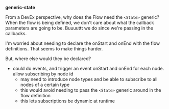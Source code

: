 **generic-state**

From a DevEx perspective, why does the Flow need the `<State>` generic? When the flow is being defined, we don't care about what the callback parameters are going to be. Buuuuttt we do since we're passing in the callbacks.

I'm worried about needing to declare the onStart and onEnd with the flow definitions. That seems to make things harder.

But, where else would they be declared?
- could do events, and trigger an event onStart and onEnd for each node. allow subscribing by node id
  - may need to introduce node types and be able to subscribe to all nodes of a certain type
  - this would avoid needing to pass the `<State>` generic around in the flow definition
  - this lets subscriptions be dynamic at runtime